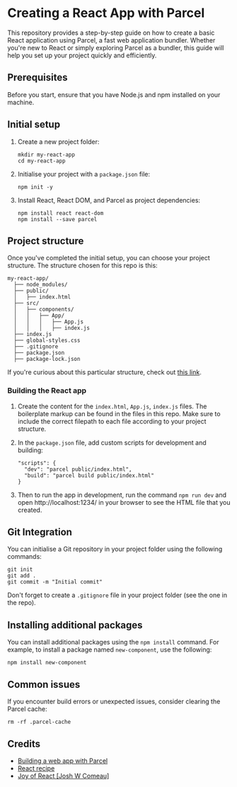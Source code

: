 # Creating a React App with Parcel

This repository provides a step-by-step guide on how to create a basic React application using Parcel, a fast web application bundler. Whether you're new to React or simply exploring Parcel as a bundler, this guide will help you set up your project quickly and efficiently.

## Prerequisites

Before you start, ensure that you have Node.js and npm installed on your machine.

## Initial setup

1. Create a new project folder:
   ```
   mkdir my-react-app
   cd my-react-app
   ```
2. Initialise your project with a `package.json` file:
   ```
   npm init -y
   ```
3. Install React, React DOM, and Parcel as project dependencies:
   ```
   npm install react react-dom
   npm install --save parcel
   ```

## Project structure

Once you've completed the initial setup, you can choose your project structure. The structure chosen for this repo is this:

```
my-react-app/
  ├── node_modules/
  ├── public/
  │   ├── index.html
  ├── src/
  │   ├── components/
  │   │   ├── App/
  │   │   │   ├── App.js
  │   │   │   ├── index.js
  ├── index.js
  ├── global-styles.css
  ├── .gitignore
  ├── package.json
  ├── package-lock.json

```

If you're curious about this particular structure, check out [this link](https://www.joshwcomeau.com/react/file-structure/).

### Building the React app

1. Create the content for the `index.html`, `App.js`, `index.js` files. The boilerplate markup can be found in the files in this repo. Make sure to include the correct filepath to each file according to your project structure.

2. In the `package.json` file, add custom scripts for development and building:
   ```
   "scripts": {
     "dev": "parcel public/index.html",
     "build": "parcel build public/index.html"
   }
   ```
3. Then to run the app in development, run the command `npm run dev` and open http://localhost:1234/ in your browser to see the HTML file that you created.

## Git Integration

You can initialise a Git repository in your project folder using the following commands:

```
git init
git add .
git commit -m "Initial commit"
```

Don't forget to create a `.gitignore` file in your project folder (see the one in the repo).

## Installing additional packages

You can install additional packages using the `npm install` command. For example, to install a package named `new-component`, use the following:

```
npm install new-component
```

## Common issues

If you encounter build errors or unexpected issues, consider clearing the Parcel cache:

```
rm -rf .parcel-cache
```

## Credits

- [Building a web app with Parcel](https://parceljs.org/getting-started/webapp/)
- [React recipe](https://parceljs.org/recipes/react/)
- [Joy of React \[Josh W Comeau\]]()
